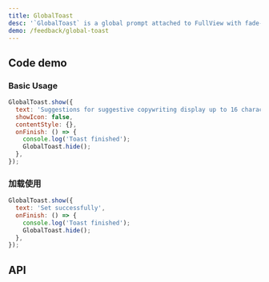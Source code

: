 ```yaml
---
title: GlobalToast
desc: '`GlobalToast` is a global prompt attached to FullView with fade-in and fade-out animation effects.'
demo: /feedback/global-toast
---
```


## Code demo

### Basic Usage

```jsx
GlobalToast.show({
  text: 'Suggestions for suggestive copywriting display up to 16 characters',
  showIcon: false,
  contentStyle: {},
  onFinish: () => {
    console.log('Toast finished');
    GlobalToast.hide();
  },
});
```

### 加载使用

```jsx
GlobalToast.show({
  text: 'Set successfully',
  onFinish: () => {
    console.log('Toast finished');
    GlobalToast.hide();
  },
});
```

## API

<API name="GlobalToastProps" />
